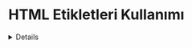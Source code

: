 <h1> HTML Etikletleri Kullanımı</h1>
<details>
<h2><summary>240925</summary></h2>
  
<p><li> Bu bölümde başlık ve biçimlendirme etiketleri kullanılmıştır</li></p>
<p><li> HTML ile başlık oluşturma</li></p>
<p><li> Sıralı sırasız liste oluşturma </li></p>

<ul style="list-style:none" ><li><summary>241002</summary></li></ul>
<p><li>List1: İç İçe Liste Öğrenme</li></p>
<p><li>List2: İç İçe Liste Yapma</li></p>
<p><li>Table: Tablo Satırı ve Hücre Öğrenme</li></p>
<p><li>Table2: Tablo İçinde Colspan Rowspan ve Caption Öğrenme</li></p>
<p><li>Table3: Tablo 2 ile Aynı</li></p>

<h2><summary>241009</summary></h2>
<p><li>JPEG1: Tablo İçinde Resim Ekleme (Meyveli)</li></p>
<p><li>JPEG2: Tablo İçinde Resim Ekleme (İstanbul Resimli)</li></p>
<p><li>JPEG3: Tablo İçinde Resim Ekleme (Öğrenci Kimlik Kartı)</li></p>




</details>




